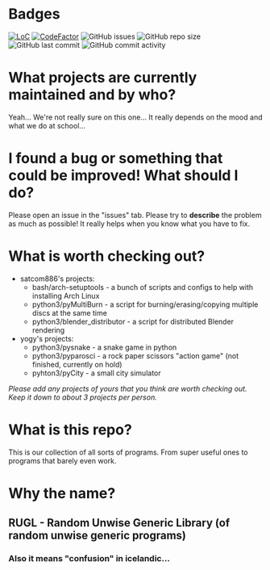 # Badges
[![LoC](https://tokei.rs/b1/github/satcom886/rugl?category=code)](https://github.com/satcom886/rugl)
[![CodeFactor](https://www.codefactor.io/repository/github/satcom886/rugl/badge)](https://www.codefactor.io/repository/github/satcom886/rugl)
![GitHub issues](https://img.shields.io/github/issues-raw/satcom886/rugl.svg)
![GitHub repo size](https://img.shields.io/github/repo-size/satcom886/rugl.svg)
![GitHub last commit](https://img.shields.io/github/last-commit/satcom886/rugl.svg)
![GitHub commit activity](https://img.shields.io/github/commit-activity/m/satcom886/rugl.svg)

# What projects are currently maintained and by who?
Yeah... We're not really sure on this one... It really depends on the mood and what we do at school...  

# I found a bug or something that could be improved! What should I do?
Please open an issue in the "issues" tab. Please try to **describe** the problem as much as possible! It really helps when you know what you have to fix.

# What is worth checking out?
 * satcom886's projects:
   * bash/arch-setuptools - a bunch of scripts and configs to help with installing Arch Linux
   * python3/pyMultiBurn - a script for burning/erasing/copying multiple discs at the same time
   * python3/blender_distributor - a script for distributed Blender rendering
 * yogy's projects:
   * python3/pysnake - a snake game in python
   * python3/pyparosci - a rock paper scissors "action game" (not finished, currently on hold)  
   * pyhton3/pyCity - a small city simulator

*Please add any projects of yours that you think are worth checking out.*
*Keep it down to about 3 projects per person.*

# What is this repo?
This is our collection of all sorts of programs. From super useful ones to programs that barely even work.  

# Why the name?
## RUGL - Random Unwise Generic Library (of random unwise generic programs)
### Also it means "confusion" in icelandic...